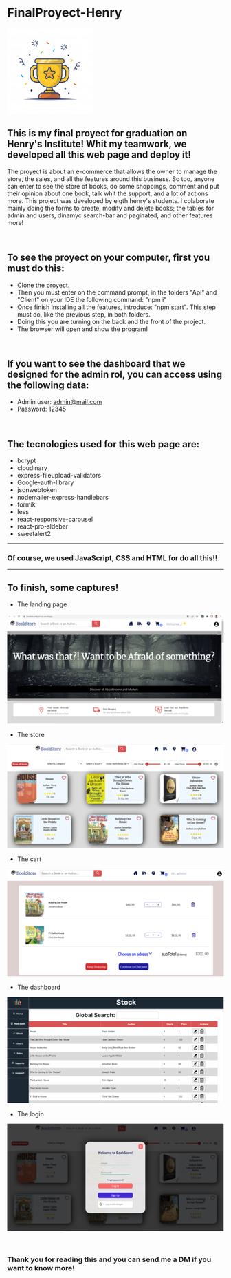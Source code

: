 # FinalProyect-Henry

<p align='left'>
    <img  width="200px" heigth="200px" src='https://github.com/gonzalito02/FinalProyect-Henry/blob/main/triunfo.jpg'</img>
</p>

## This is my final proyect for graduation on Henry's Institute! Whit my teamwork, we developed all this web page and deploy it!

The proyect is about an e-commerce that allows the owner to manage the store, the sales, and all the features around this business. So too, anyone can enter to see the store of books, do some shoppings, comment and put their opinion about one book, talk whit the support, and a lot of actions more. This project was developed by eigth henry's students. I colaborate mainly doing the forms to create, modify and delete books; the tables for admin and users, dinamyc search-bar and paginated, and other features more!

<br/>

## To see the proyect on your computer, first you must do this:

 - Clone the proyect.
 - Then you must enter on the command prompt, in the folders "Api" and "Client" on your IDE the following command: "npm i"
 - Once finish installing all the features, introduce: "npm start". This step must do, like the previous step, in both folders.
 - Doing this you are turning on the back and the front of the project.
 - The browser will open and show the program!

<br/>

## If you want to see the dashboard that we designed for the admin rol, you can access using the following data:

 + Admin user: admin@mail.com
 + Password: 12345

<br/>

## The tecnologies used for this web page are:

- bcrypt 
- cloudinary
- express-fileupload-validators
- Google-auth-library
- jsonwebtoken
- nodemailer-express-handlebars
- formik
- less
- react-responsive-carousel
- react-pro-sldebar
- sweetalert2

------
### Of course, we used JavaScript, CSS and HTML for do all this!!
------

## To finish, some captures!

 - The landing page
<p align='left'>
    <img src='https://github.com/gonzalito02/FinalProyect-Henry/blob/main/landingPage.png'</img>
</p>

 - The store
<p align='left'>
    <img src='https://github.com/gonzalito02/FinalProyect-Henry/blob/main/store.png'</img>
</p>

 - The cart
<p align='left'>
    <img src='https://github.com/gonzalito02/FinalProyect-Henry/blob/main/cart.png'</img>
</p>

 - The dashboard
<p align='left'>
    <img src='https://github.com/gonzalito02/FinalProyect-Henry/blob/main/dashboard.png'</img>
</p>

 - The login
<p align='left'>
    <img src='https://github.com/gonzalito02/FinalProyect-Henry/blob/main/login.png'</img>
</p>

<br/>

### Thank you for reading this and you can send me a DM if you want to know more! 

